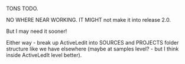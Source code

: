 TONS TODO.

NO WHERE NEAR WORKING. IT MIGHT not make it into release 2.0.

But I may need it sooner!

Either way - break up ActiveLedit into SOURCES and PROJECTS folder
structure like we have elsewhere (maybe at samples level? - but I think inside 
ActiveLedIt level better).